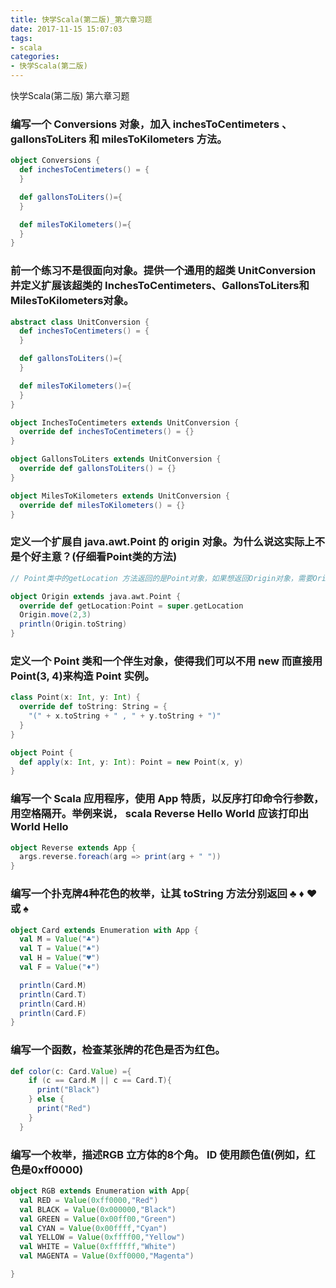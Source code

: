 ```yaml
---
title: 快学Scala(第二版)_第六章习题
date: 2017-11-15 15:07:03
tags: 
- scala
categories: 
- 快学Scala(第二版)
---
```


快学Scala(第二版) 第六章习题
<!-- more -->

### 编写一个 Conversions 对象，加入 inchesToCentimeters 、 gallonsToLiters 和 milesToKilometers 方法。
```scala
object Conversions {
  def inchesToCentimeters() = {
  }

  def gallonsToLiters()={
  }

  def milesToKilometers()={
  }
}
```

### 前一个练习不是很面向对象。提供一个通用的超类 UnitConversion 并定义扩展该超类的 InchesToCentimeters、GallonsToLiters和MilesToKilometers对象。
```scala
abstract class UnitConversion {
  def inchesToCentimeters() = {
  }

  def gallonsToLiters()={
  }

  def milesToKilometers()={
  }
}

object InchesToCentimeters extends UnitConversion {
  override def inchesToCentimeters() = {}
}

object GallonsToLiters extends UnitConversion {
  override def gallonsToLiters() = {}
}

object MilesToKilometers extends UnitConversion {
  override def milesToKilometers() = {}
}

```

### 定义一个扩展自 java.awt.Point 的 origin 对象。为什么说这实际上不是个好主意？(仔细看Point类的方法)
```scala
// Point类中的getLocation 方法返回的是Point对象，如果想返回Origin对象，需要Origin类才行。

object Origin extends java.awt.Point {
  override def getLocation:Point = super.getLocation
  Origin.move(2,3)
  println(Origin.toString)
}
```

### 定义一个 Point 类和一个伴生对象，使得我们可以不用 new 而直接用 Point(3, 4)来构造 Point 实例。
```scala
class Point(x: Int, y: Int) {
  override def toString: String = {
    "(" + x.toString + " , " + y.toString + ")"
  }
}

object Point {
  def apply(x: Int, y: Int): Point = new Point(x, y)
}
```

### 编写一个 Scala 应用程序，使用 App 特质，以反序打印命令行参数，用空格隔开。举例来说， scala Reverse Hello World 应该打印出 World Hello
```scala
object Reverse extends App {
  args.reverse.foreach(arg => print(arg + " "))
}
```

### 编写一个扑克牌4种花色的枚举，让其 toString 方法分别返回 ♣ ♦ ♥ 或 ♠
```scala
object Card extends Enumeration with App {
  val M = Value("♣")
  val T = Value("♠")
  val H = Value("♥")
  val F = Value("♦")

  println(Card.M)
  println(Card.T)
  println(Card.H)
  println(Card.F)
}
```

### 编写一个函数，检查某张牌的花色是否为红色。
```scala
def color(c: Card.Value) ={
    if (c == Card.M || c == Card.T){
      print("Black")
    } else {
      print("Red")
    }
  }
```

### 编写一个枚举，描述RGB 立方体的8个角。 ID 使用颜色值(例如，红色是0xff0000)
```scala
object RGB extends Enumeration with App{
  val RED = Value(0xff0000,"Red")
  val BLACK = Value(0x000000,"Black")
  val GREEN = Value(0x00ff00,"Green")
  val CYAN = Value(0x00ffff,"Cyan")
  val YELLOW = Value(0xffff00,"Yellow")
  val WHITE = Value(0xffffff,"White")
  val MAGENTA = Value(0xff0000,"Magenta")

}
```
